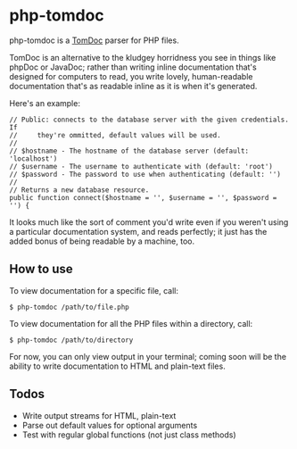 # php-tomdoc

php-tomdoc is a [TomDoc][] parser for PHP files.

TomDoc is an alternative to the kludgey horridness you see in things like
phpDoc or JavaDoc; rather than writing inline documentation that's designed
for computers to read, you write lovely, human-readable documentation that's
as readable inline as it is when it's generated.

Here's an example:

	// Public: connects to the database server with the given credentials. If
	//     they're ommitted, default values will be used.
	//
	// $hostname - The hostname of the database server (default: 'localhost')
	// $username - The username to authenticate with (default: 'root')
	// $password - The password to use when authenticating (default: '')
	//
	// Returns a new database resource.
	public function connect($hostname = '', $username = '', $password = '') {

It looks much like the sort of comment you'd write even if you weren't using
a particular documentation system, and reads perfectly; it just has the added
bonus of being readable by a machine, too.

[TomDoc]: http://tomdoc.org/

## How to use

To view documentation for a specific file, call:

	$ php-tomdoc /path/to/file.php

To view documentation for all the PHP files within a directory, call:

	$ php-tomdoc /path/to/directory

For now, you can only view output in your terminal; coming soon will be the
ability to write documentation to HTML and plain-text files.

## Todos

* Write output streams for HTML, plain-text
* Parse out default values for optional arguments
* Test with regular global functions (not just class methods)
